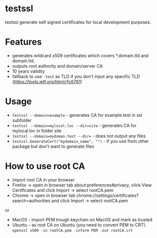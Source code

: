 # testssl

testssl generate self signed certificates for local development purposes.

# Features
- generates wildcard x509 certificates which covers *.domain.tld and domain.tld.
- outputs root authority and domain/server CA
- 10 years validity
- fallback to use `.test` as TLD if you don't input any specific TLD (https://tools.ietf.org/html/rfc6761)
 
# Usage
- `testssl --domain=example` - generates CA for example.test in ssl subfolder
- `testssl --domain=mylocal.loc --dir=site` - generates CA for mylocal.loc in folder site
- `testssl --domain=mydoman.test --dir=` - does not output any files
- `testssl.GenerateCert("mydomain_name", "")` - if you use from other package but don't want to generate files

# How to use root CA
- import root CA in your browser 
- Firefox -> open in browser tab about:preferences#privacy, click View Certificates and click Import -> select rootCA.pem
- Chrome -> open in browser tab chrome://settings/certificates?search=authorities and click Import -> select rootCA.pem

or 

- MacOS - import PEM trough keychain on MacOS and mark as trusted
- Ubuntu - as root CA on Ubuntu (you need to convert PEM to CRT).
`openssl x509 -in rootCA.pem -inform PEM -out rootCA.crt`
  
